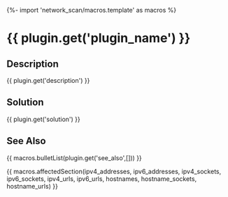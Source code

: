 {%- import 'network_scan/macros.template' as macros %}
# {{ plugin.get('plugin_name') }}

## Description

{{ plugin.get('description') }}

## Solution

{{ plugin.get('solution') }}

## See Also

{{ macros.bulletList(plugin.get('see_also',[])) }}

{{ macros.affectedSection(ipv4_addresses,
    ipv6_addresses,
    ipv4_sockets,
    ipv6_sockets,
    ipv4_urls,
    ipv6_urls,
    hostnames,
    hostname_sockets,
    hostname_urls) }}
